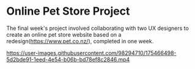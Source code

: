 # Online Pet Store Project

The final week's project involved collaborating with two UX designers to create an online pet store website based on a redesign(https://www.pet.co.nz/), completed in one week.

https://user-images.githubusercontent.com/98294710/175466498-5d2bde91-1eed-4e54-b06b-bd78ef8c2846.mp4
